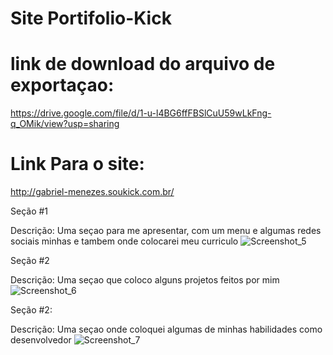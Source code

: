 # Site Portifolio-Kick
# link de download do arquivo de exportaçao:
https://drive.google.com/file/d/1-u-l4BG6ffFBSlCuU59wLkFng-q_OMik/view?usp=sharing
# Link Para o site:
http://gabriel-menezes.soukick.com.br/

Seção #1

Descrição: Uma seçao para me apresentar, com um menu e algumas redes sociais minhas e tambem onde colocarei meu curriculo
![Screenshot_5](https://user-images.githubusercontent.com/86251053/161446954-ccc8ec05-1996-4e04-86f7-3a6b6c823d32.png)

Seção #2

Descrição: Uma seçao que coloco alguns projetos feitos por mim
![Screenshot_6](https://user-images.githubusercontent.com/86251053/161447037-23c5369f-75a4-42ef-8f4d-1955fc9eabc9.png)

Seção #2:

Descrição: Uma seçao onde coloquei algumas de minhas habilidades como desenvolvedor
![Screenshot_7](https://user-images.githubusercontent.com/86251053/161447080-7bdfeb84-f389-4c24-ae9e-27c9511c44c2.png)
